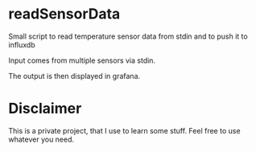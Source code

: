 # readSensorData
Small script to read temperature sensor data from stdin and to push it to influxdb

Input comes from multiple sensors via stdin.

The output is then displayed in grafana.

# Disclaimer
This is a private project, that I use to learn some stuff. Feel free to use whatever you need.
